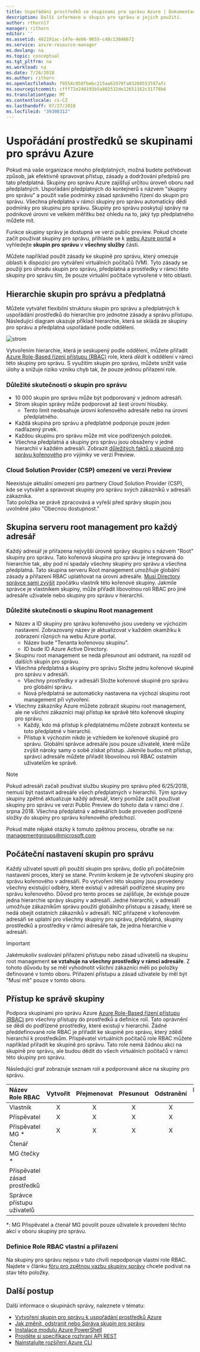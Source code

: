 ```yaml
---
title: Uspořádání prostředků se skupinami pro správu Azure | Dokumentace Microsoftu
description: Další informace o skupin pro správu a jejich použití.
author: rthorn17
manager: rithorn
editor: ''
ms.assetid: 482191ac-147e-4eb6-9655-c40c13846672
ms.service: azure-resource-manager
ms.devlang: na
ms.topic: conceptual
ms.tgt_pltfrm: na
ms.workload: na
ms.date: 7/26/2018
ms.author: rithorn
ms.openlocfilehash: f9554c058fbebc215aa61979fa03280553597afc
ms.sourcegitcommit: cfff72e240193b5a802532de12651162c31778b6
ms.translationtype: MT
ms.contentlocale: cs-CZ
ms.lasthandoff: 07/27/2018
ms.locfileid: "39308312"
---
```

# <a name="organize-your-resources-with-azure-management-groups"></a>Uspořádání prostředků se skupinami pro správu Azure

Pokud má vaše organizace mnoho předplatných, možná budete potřebovat způsob, jak efektivně spravovat přístup, zásady a dodržování předpisů pro tato předplatná. Skupiny pro správu Azure zajišťují určitou úroveň oboru nad předplatných. Uspořádání předplatných do kontejnerů s názvem "skupiny pro správu" a použít vaše podmínky zásad správného řízení do skupin pro správu. Všechna předplatná v rámci skupiny pro správu automaticky dědí podmínky pro skupinu pro správu. Skupiny pro správu poskytují správy na podnikové úrovni ve velkém měřítku bez ohledu na to, jaký typ předplatného můžete mít.

Funkce skupiny správy je dostupná ve verzi public preview. Pokud chcete začít používat skupiny pro správu, přihlaste se k [webu Azure portal](https://portal.azure.com) a vyhledejte **skupin pro správu** v **všechny služby** části.

Můžete například použít zásady ke skupině pro správu, který omezuje oblasti k dispozici pro vytváření virtuálních počítačů (VM). Tyto zásady se použijí pro úhradu skupin pro správu, předplatná a prostředky v rámci této skupiny pro správu tím, že pouze virtuální počítače vytvořené v této oblasti.

## <a name="hierarchy-of-management-groups-and-subscriptions"></a>Hierarchie skupin pro správu a předplatná

Můžete vytvářet flexibilní strukturu skupin pro správu a předplatných k uspořádání prostředků do hierarchie pro jednotné zásady a správu přístupu.
Následující diagram ukazuje příklad hierarchie, která se skládá ze skupiny pro správu a předplatná uspořádané podle oddělení.

![strom](media/management-groups/MG_overview.png)

Vytvořením hierarchie, která je seskupený podle oddělení, můžete přiřadit [Azure Role-Based řízení přístupu (RBAC)](../role-based-access-control/overview.md) role, která *dědit* k oddělení v rámci této skupiny pro správu. S využitím skupin pro správu, můžete snížit vaše úlohy a snižuje riziko vzniku chyb tak, že pouze jednou přiřazení role.

### <a name="important-facts-about-management-groups"></a>Důležité skutečnosti o skupin pro správu

- 10 000 skupin pro správu může být podporovaný v jednom adresáři.
- Strom skupin správy může podporovat až šest úrovní hloubky.
  - Tento limit neobsahuje úrovni kořenového adresáře nebo na úrovni předplatného.
- Každá skupina pro správu a předplatné podporuje pouze jeden nadřazený prvek.
- Každou skupinu pro správu může mít více podřízených položek.
- Všechna předplatná a skupiny pro správu jsou obsaženy v jedné hierarchii v každém adresáři. Zobrazit [důležitých faktů o skupině pro správu kořenového](#important-facts-about-the-root-management-group) pro výjimky ve verzi Preview.

### <a name="cloud-solution-provider-csp-limitation-during-preview"></a>Cloud Solution Provider (CSP) omezení ve verzi Preview

Neexistuje aktuální omezení pro partnery Cloud Solution Provider (CSP), kde se vytvářet a spravovat skupiny pro správu svých zákazníků v adresáři zákazníka.  
Tato položka se právě zpracovává a vyřeší před správy skupin jsou uvolněné jako "Obecnou dostupnost."

## <a name="root-management-group-for-each-directory"></a>Skupina serveru root management pro každý adresář

Každý adresář je přiřazena nejvyšší úrovně správy skupinu s názvem "Root" skupiny pro správu. Tato kořenová skupina pro správu je integrovaná do hierarchie tak, aby pod ní spadaly všechny skupiny pro správu a všechna předplatná. Tato skupina serveru Root management umožňuje globální zásady a přiřazení RBAC uplatňovat na úrovni adresáře. [Musí Directory správce sami zvýšit](../role-based-access-control/elevate-access-global-admin.md) zpočátku vlastník této kořenové skupiny. Jakmile správce je vlastníkem skupiny, může přiřadit libovolnou roli RBAC pro jiné adresáře uživatele nebo skupiny pro správu v hierarchii.  

### <a name="important-facts-about-the-root-management-group"></a>Důležité skutečnosti o skupinu Root management

- Název a ID skupiny pro správu kořenového jsou uvedeny ve výchozím nastavení. Zobrazovaný název je aktualizovat v každém okamžiku k zobrazení různých na webu Azure portal.
  - Název bude "Tenanta kořenovou skupinu".
  - ID bude ID Azure Active Directory.
- Skupinu root management se nedá přesunout ani odstranit, na rozdíl od dalších skupin pro správu.  
- Všechna předplatná a skupiny pro správu Složte jednu kořenové skupině pro správu v adresáři.
  - Všechny prostředky v adresáři Složte kořenové skupině pro správu pro globální správu.
  - Nová předplatná se automaticky nastavena na výchozí skupinu root management při vytvoření.
- Všechny zákazníky Azure můžete zobrazit skupinu root management, ale ne všichni zákazníci mají přístup ke správě této kořenové skupiny pro správu.
  - Každý, kdo má přístup k předplatnému můžete zobrazit kontextu se toto předplatné v hierarchii.  
  - Přístup k výchozím nikdo je vzhledem ke kořenové skupině pro správu. Globální správce adresáře jsou pouze uživatelé, které může zvýšit nároky samy o sobě získat přístup.  Jakmile budou mít přístup, správci adresáře můžete přiřadit libovolnou roli RBAC ostatním uživatelům ke správě.  

>[!NOTE]
>Pokud adresáři začali používat službu skupiny pro správu před 6/25/2018, nemusí být nastavit adresáře všech předplatných v hierarchii. Tým správy skupiny zpětně aktualizuje každý adresář, který pomůže začít používat skupiny pro správu ve verzi Public Preview do tohoto data v rámci dne /. srpna 2018. Všechna předplatná v adresářích bude proveden podřízené složky do skupiny pro správu kořenového předchozí.  
>
>Pokud máte nějaké otázky k tomuto zpětnou procesu, obraťte se na: managementgroups@microsoft.com  
  
## <a name="initial-setup-of-management-groups"></a>Počáteční nastavení skupin pro správu

Každý uživatel spustí při použití skupin pro správu, došlo při počátečním nastavení proces, který se stane. Prvním krokem je že vytvoření skupiny pro správu kořenového v adresáři. Po vytvoření této skupiny jsou provedeny všechny existující odběry, které existují v adresáři podřízené skupiny pro správu kořenového.  Důvod pro tento proces se zajišťuje, že existuje pouze jedna hierarchie správy skupiny v adresáři.  Jedné hierarchii, v adresáři umožňuje zákazníkům správu použití globálního přístupu a zásady, které se nedá obejít ostatních zákazníků v adresáři. NIC přiřazené v kořenovém adresáři se uplatní pro všechny skupiny pro správu, předplatná, skupiny prostředků a prostředky v rámci adresáře tak, že jedna hierarchie v adresáři.  

> [!IMPORTANT]
> Jakémukoliv svalování přiřazení přístupu nebo zásad uživatelů na skupinu root management **se vztahuje na všechny prostředky v rámci adresáře**. Z tohoto důvodu by se měl vyhodnotit všichni zákazníci měli po položky definované v tomto oboru.  Přiřazení přístupu a zásad uživatele by měl být "Musí mít" pouze v tomto oboru.  
  
## <a name="management-group-access"></a>Přístup ke správě skupiny

Podpora skupinami pro správu Azure [Azure Role-Based řízení přístupu (RBAC)](../role-based-access-control/overview.md) pro všechny přístupy do prostředků a definice rolí. Tato oprávnění se dědí do podřízené prostředky, které existují v hierarchii. Žádné předdefinované role RBAC je přiřadit ke skupině pro správu, který zdědí hierarchií k prostředkům.  Přispěvatel virtuálních počítačů role RBAC můžete například přiřadit ke skupině pro správu. Tato role nemá žádnou akci na skupině pro správu, ale budou dědit do všech virtuálních počítačů v rámci této skupiny pro správu.  

Následující graf zobrazuje seznam rolí a podporované akce na skupiny pro správu.

| Název Role RBAC             | Vytvořit | Přejmenovat | Přesunout | Odstranění | Přiřazení přístupu | Přiřadit zásady | Čtení  |
|:-------------------------- |:------:|:------:|:----:|:------:|:-------------:| :------------:|:-----:|
|Vlastník                       | X      | X      | X    | X      | X             |               | X     |
|Přispěvatel                 | X      | X      | X    | X      |               |               | X     |
|Přispěvatel MG *             | X      | X      | X    | X      |               |               | X     |
|Čtenář                      |        |        |      |        |               |               | X     |
|MG čtečky *                  |        |        |      |        |               |               | X     |
|Přispěvatel zásad prostředků |        |        |      |        |               | X             |       |
|Správce přístupu uživatelů   |        |        |      |        | X             |               |       |

*: MG Přispěvatel a čtenář MG povolit pouze uživatele k provedení těchto akcí v oboru skupiny pro správu.  

### <a name="custom-rbac-role-definition-and-assignment"></a>Definice Role RBAC vlastní a přiřazení

Na skupiny pro správu nejsou v tuto chvíli nepodporuje vlastní role RBAC.  Najdete v článku [fóru pro zpětnou vazbu skupiny správy](https://aka.ms/mgfeedback) chcete podívat na stav této položky.

## <a name="next-steps"></a>Další postup

Další informace o skupinách správy, naleznete v tématu:

- [Vytvoření skupin pro správu k uspořádání prostředků Azure](management-groups-create.md)
- [Jak změnit, odstranit nebo Správa skupin pro správu](management-groups-manage.md)
- [Instalace modulu Azure PowerShell](https://www.powershellgallery.com/packages/AzureRM.ManagementGroups/0.0.1-preview)
- [Projděte si specifikace rozhraní API REST](https://github.com/Azure/azure-rest-api-specs/tree/master/specification/managementgroups/resource-manager/Microsoft.Management/preview)
- [Nainstalujte rozšíření Azure CLI](https://docs.microsoft.com/cli/azure/extension?view=azure-cli-latest#az_extension_list_available)
